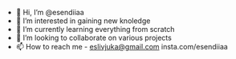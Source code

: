 - 👋 Hi, I’m @esendiiaa
- 👀 I’m interested in gaining new knoledge
- 🌱 I’m currently learning everything from scratch
- 💞️ I’m looking to collaborate on various projects
- 📫 How to reach me - eslivjuka@gmail.com insta.com/esendiiaa

<!---
esendiiaa/esendiiaa is a ✨ special ✨ repository because its `README.md` (this file) appears on your GitHub profile.
You can click the Preview link to take a look at your changes.
--->
